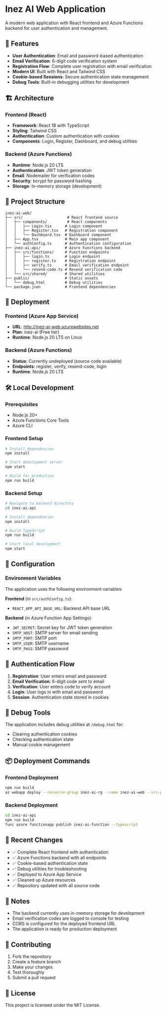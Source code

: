 # Inez AI Web Application

A modern web application with React frontend and Azure Functions backend for user authentication and management.

## 🚀 Features

- **User Authentication**: Email and password-based authentication
- **Email Verification**: 6-digit code verification system
- **Registration Flow**: Complete user registration with email verification
- **Modern UI**: Built with React and Tailwind CSS
- **Cookie-based Sessions**: Secure authentication state management
- **Debug Tools**: Built-in debugging utilities for development

## 🏗️ Architecture

### Frontend (React)
- **Framework**: React 18 with TypeScript
- **Styling**: Tailwind CSS
- **Authentication**: Custom authentication with cookies
- **Components**: Login, Register, Dashboard, and debug utilities

### Backend (Azure Functions)
- **Runtime**: Node.js 20 LTS
- **Authentication**: JWT token generation
- **Email**: Nodemailer for verification codes
- **Security**: bcrypt for password hashing
- **Storage**: In-memory storage (development)

## 📁 Project Structure

```
inez-ai-web/
├── src/                    # React frontend source
│   ├── components/         # React components
│   │   ├── Login.tsx      # Login component
│   │   ├── Register.tsx   # Registration component
│   │   └── Dashboard.tsx  # Dashboard component
│   ├── App.tsx            # Main app component
│   └── authConfig.ts      # Authentication configuration
├── inez-ai-api/           # Azure Functions backend
│   ├── src/functions/     # Function endpoints
│   │   ├── login.ts       # Login endpoint
│   │   ├── register.ts    # Registration endpoint
│   │   ├── verify.ts      # Email verification endpoint
│   │   └── resend-code.ts # Resend verification code
│   └── src/shared/        # Shared utilities
├── public/                # Static assets
│   └── debug.html         # Debug utilities
└── package.json           # Frontend dependencies
```

## 🚀 Deployment

### Frontend (Azure App Service)
- **URL**: http://inez-ai-web.azurewebsites.net
- **Plan**: inez-ai (Free tier)
- **Runtime**: Node.js 20 LTS on Linux

### Backend (Azure Functions)
- **Status**: Currently undeployed (source code available)
- **Endpoints**: register, verify, resend-code, login
- **Runtime**: Node.js 20 LTS

## 🛠️ Local Development

### Prerequisites
- Node.js 20+
- Azure Functions Core Tools
- Azure CLI

### Frontend Setup
```bash
# Install dependencies
npm install

# Start development server
npm start

# Build for production
npm run build
```

### Backend Setup
```bash
# Navigate to backend directory
cd inez-ai-api

# Install dependencies
npm install

# Build TypeScript
npm run build

# Start local development
npm start
```

## 🔧 Configuration

### Environment Variables
The application uses the following environment variables:

**Frontend** (in `src/authConfig.ts`):
- `REACT_APP_API_BASE_URL`: Backend API base URL

**Backend** (in Azure Function App Settings):
- `JWT_SECRET`: Secret key for JWT token generation
- `SMTP_HOST`: SMTP server for email sending
- `SMTP_PORT`: SMTP port
- `SMTP_USER`: SMTP username
- `SMTP_PASS`: SMTP password

## 🔐 Authentication Flow

1. **Registration**: User enters email and password
2. **Email Verification**: 6-digit code sent to email
3. **Verification**: User enters code to verify account
4. **Login**: User logs in with email and password
5. **Session**: Authentication state stored in cookies

## 🐛 Debug Tools

The application includes debug utilities at `/debug.html` for:
- Clearing authentication cookies
- Checking authentication state
- Manual cookie management

## 📦 Deployment Commands

### Frontend Deployment
```bash
npm run build
az webapp deploy --resource-group inez-ai-rg --name inez-ai-web --src-path build.zip --type zip
```

### Backend Deployment
```bash
cd inez-ai-api
npm run build
func azure functionapp publish inez-ai-function --typescript
```

## 🔄 Recent Changes

- ✅ Complete React frontend with authentication
- ✅ Azure Functions backend with all endpoints
- ✅ Cookie-based authentication state
- ✅ Debug utilities for troubleshooting
- ✅ Deployed to Azure App Service
- ✅ Cleaned up Azure resources
- ✅ Repository updated with all source code

## 📝 Notes

- The backend currently uses in-memory storage for development
- Email verification codes are logged to console for testing
- CORS is configured for the deployed frontend URL
- The application is ready for production deployment

## 🤝 Contributing

1. Fork the repository
2. Create a feature branch
3. Make your changes
4. Test thoroughly
5. Submit a pull request

## 📄 License

This project is licensed under the MIT License.
